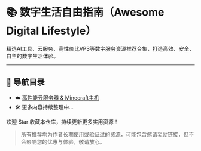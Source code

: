 # 📚 数字生活自由指南（Awesome Digital Lifestyle）

精选AI工具、云服务、高性价比VPS等数字服务资源推荐合集，打造高效、安全、自主的数字生活体验。

---

## 🔗 导航目录

- ☁️ [高性能云服务器 & Minecraft主机](./cloud-and-vps.md)
- 🛠️ 更多内容持续整理中...

欢迎 Star 收藏本仓库，持续更新更多实用资源！

> 所有推荐均为作者长期使用或验证过的资源，可能包含邀请奖励链接，但不会影响您的优惠与体验，敬请放心。
